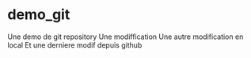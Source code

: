 # demo_git
Une demo de git repository
Une modiffication
Une autre modification en local
Et une derniere modif depuis github
